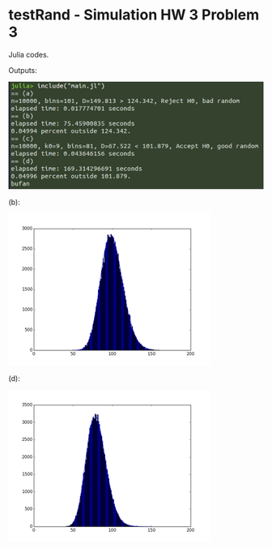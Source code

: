# testRand - Simulation HW 3 Problem 3

Julia codes.

Outputs:

<img src="https://github.com/innerlee/testRand/blob/master/output.png" />

(b):

<img src="https://github.com/innerlee/testRand/blob/master/figure_1.png" height=300px />

(d):

<img src="https://github.com/innerlee/testRand/blob/master/figure_2.png" height=300px />
